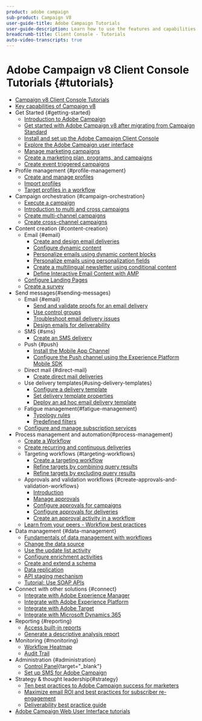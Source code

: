 ```yaml
---
product: adobe campaign
sub-product: Campaign V8
user-guide-title: Adobe Campaign Tutorials
user-guide-description: Learn how to use the features and capabilities of the Adobe Campaign V8 Client Console.
breadcrumb-title: Client Console - Tutorials
auto-video-transcripts: true
---
```


# Adobe Campaign v8 Client Console Tutorials {#tutorials}

+ [Campaign v8 Client Console Tutorials](/help/overview.md)
+ [Key capabilities of Campaign v8](https://experienceleague.adobe.com/docs/campaign/campaign-v8/start/whats-new.html)
+ Get Started {#getting-started}
  + [Introduction to Adobe Campaign](/help/get-started/introduction-to-adobe-campaign.md)
  + [Get started with Adobe Campaign v8 after migrating from Campaign Standard](https://experienceleague.adobe.com/docs/campaign-learn/get-started-with-campaign-v8/overview.html)
  + [Install and set up the Adobe Campaign Client Console](/help/get-started/install-and-set-up-the-adobe-campaign-client-console.md)
  + [Explore the Adobe Campaign user interface](/help/get-started/explore-the-adobe-campaign-user-interface.md)
  + [Manage marketing campaigns](/help/get-started/manage-marketing-campaigns.md)
  + [Create a marketing plan, programs, and campaigns](/help/get-started/create-a-marketing-plan-programs-and-campaigns.md)
  + [Create event triggered campaigns](/help/get-started/create-event-triggered-campaigns.md)
+ Profile management {#profile-management}
  + [Create and manage profiles](/help/profile-management/create-and-manage-profiles.md)
  + [Import profiles](/help/profile-management/import-profiles.md)
  + [Target profiles in a workflow](/help/profile-management/target-profiles-in-a-workflow.md)
+ Campaign orchestration {#campaign-orchestration}
  + [Execute a campaign](/help/orchestrate-campaigns/execute-a-campaign.md)
  + [Introduction to multi and cross campaigns](/help/orchestrate-campaigns/introduction-to-cross-and-multi-channel-campaigns.md)
  + [Create multi-channel campaigns](/help/orchestrate-campaigns/multi-channel-campaigns.md)
  + [Create cross-channel campaigns](/help/orchestrate-campaigns/cross-channel-campaigns.md)
+ Content creation {#content-creation}
  + Email {#email}
    + [Create and design email deliveries](/help/content-creation/create-and-design-email-deliveries.md)
    + [Configure dynamic content](/help/content-creation/configure-dynamic-content.md)
    + [Personalize emails using dynamic content blocks](/help/content-creation/personalize-using-dynamic-content-blocks.md)
    + [Personalize emails using personalization fields](/help/content-creation/personalize-emails-using-personalization-fields.md)
    + [Create a multilingual newsletter using conditional content](/help/content-creation/create-a-multilingual-newsletter-using-conditional-content.md)
    + [Define Interactive Email Content with AMP](/help/content-creation/design-interactive-email-content-with-amp.md)
  + [Configure Landing Pages](/help/content-creation/configure-landingpages.md)
  + [Create a survey](/help/content-creation/create-a-survey.md)
+ Send messages{#sending-messages}
  + Email {#email}
    + [Send and validate proofs for an email delivery](/help/send-messages/email/send-and-validate-proofs.md)
    + [Use control groups](/help/send-messages/email/use-control-groups.md)
    + [Troubleshoot email delivery issues](/help/send-messages/email/troubleshoot-email-delivery-issues.md)
    + [Design emails for deliverability](/help/send-messages/email/design-emails-for-deliverability.md)
  + SMS {#sms}
    + [Create an SMS delivery](/help/send-messages/mobile/create-an-sms-delivery.md)
  + Push {#push}
    + [Install the Mobile App Channel](/help/send-messages/mobile/install-the-mobile-app.md)
    + [Configure the Push channel using the Experience Platform Mobile SDK](/help/send-messages/mobile/configure-push-using-aep-mobile-sdk.md)
  + Direct mail {#direct-mail}
    + [Create direct mail deliveries](/help/send-messages/direct-mail/create-direct-mail-deliveries.md)
  + Use delivery templates{#using-delivery-templates}
    + [Configure a delivery template](/help/send-messages/use-delivery-templates/configure-a-delivery-template.md)
    + [Set delivery template properties](/help/send-messages/use-delivery-templates/set-delivery-template-properties.md)
    + [Deploy an ad hoc email delivery template](/help/send-messages/use-delivery-templates/deploy-ad-hoc-email-delivery-template.md)
  + Fatigue management{#fatigue-management}
    + [Typology rules](/help/send-messages/fatigue-management/typology-rules-for-fatigue-management.md)
    + [Predefined filters](/help/send-messages/fatigue-management/fatigue-management-using-filters.md)
  + [Configure and manage subscription services](/help/send-messages/configure-and-manage-subscription-services.md)
+ Process management and automation{#process-management}
  + [Create a Workflow](/help/process-management/create-a-workflow.md)
  + [Create recurring and continuous deliveries](/help/process-management/recurring-deliveries.md)
  + Targeting workflows {#targeting-workflows}
    + [Create a targeting workflow](/help/process-management/create-a-targeting-workflow.md)
    + [Refine targets by combining query results](/help/process-management/refine-targets-by-combining-query-results.md)
    + [Refine targets by excluding query results](/help/process-management/refine-targets-by-excluding-query-results.md)
  + Approvals and validation workflows {#create-approvals-and-validation-workflows}
    + [Introduction](/help/process-management/create-approvals-and-validation-workflows/create-approvals-and-validation-workflows-introduction.md)
    + [Manage approvals](/help/process-management/create-approvals-and-validation-workflows/manage-approvals.md)
    + [Configure approvals for campaigns](/help/process-management/create-approvals-and-validation-workflows/configure-approvals-for-campaigns.md)
    + [Configure approvals for deliveries](/help/process-management/create-approvals-and-validation-workflows/configure-approvals-for-deliveries.md)
    + [Create an approval activity in a workflow](/help/process-management/create-approvals-and-validation-workflows/create-approval-process-in-a-workflow.md)
  + [Learn from your peers - Workflow best practices](/help/process-management/workflow-best-practices-for-marketers.md)
+ Data management {#data-management}
  + [Fundamentals of data management with workflows](/help/data-management/data-management-fundamentals.md)
  + [Change the data source](/help/data-management/change-data-source.md)
  + [Use the update list activity](/help/process-management/use-the-update-list-activity.md)
  + [Configure enrichment activities](/help/process-management/enrichment-activity.md)
  + [Create and extend a schema](/help/data-management/create-and-extend-a-schema.md)
  + [Data replication](/help/data-management/data-replication.md)
  + [API staging mechanism](/help/data-management/api-staging-mechanism.md)
  + [Tutorial: Use SOAP APIs](https://experienceleague.adobe.com/docs/campaign-learn/use-soap-apis/introduction.html?lang=en)
+ Connect with other solutions {#connect}
  + [Integrate with Adobe Experience Manager](https://experienceleague.adobe.com/docs/campaign-learn/integrate-with-experience-manager/overview.html?lang=en)
  + [Integrate with Adobe Experience Platform](https://experienceleague.adobe.com/docs/campaign-learn/integrate-with-experience-platform/overview.html)
  + [Integrate with Adobe Target](/help/connect/target-integration.md)
  + [Integrate with Microsoft Dynamics 365](/help/connect/dynamics365-integration.md)
+ Reporting {#reporting}
  + [Access built-in reports](/help/reporting/access-built-in-reports.md)
  + [Generate a descriptive analysis report](/help/reporting/generate-a-descriptive-analysis-report.md)
+ Monitoring {#monitoring}
  + [Workflow Heatmap](/help/monitoring/workflow-heatmap.md)
  + [Audit Trail](/help/monitoring/audit-trail.md)
+ Administration {#administration}
  + [Control Panel](https://experienceleague.adobe.com/docs/control-panel-learn/control-panel/control-panel-overview.html){target="_blank"}
  + [Set up SMS for Adobe Campaign](https://experienceleague.adobe.com/docs/campaign-learn/set-up-sms-for-adobe-campaign/overview.html)
+ Strategy & thought leadership{#strategy}
  + [Ten best practices to Adobe Campaign success for marketers](/help/strategy/10-best-practices-for-marketers.md)
  + [Maximize email ROI and best practices for subscriber re-engagement](/help/strategy/campaign-maximize-email-best-practices.md)
  + [Deliverability best practice guide](https://experienceleague.adobe.com/docs/deliverability-learn/deliverability-best-practice-guide/introduction.html)
+ [Adobe Campaign Web User Interface tutorials](https://experienceleague.adobe.com/docs/campaign-web-learn/tutorials/overview.html)
